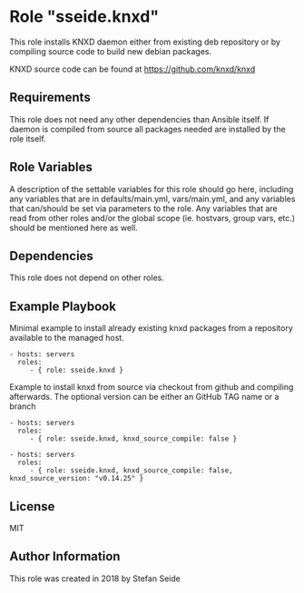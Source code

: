 Role "sseide.knxd"
=========

This role installs KNXD daemon either from existing deb repository or by compiling source code
to build new debian packages.

KNXD source code can be found at https://github.com/knxd/knxd

Requirements
------------

This role does not need any other dependencies than Ansible itself.
If daemon is compiled from source all packages needed are installed by the role itself.


Role Variables
--------------

A description of the settable variables for this role should go here, including
any variables that are in defaults/main.yml, vars/main.yml, and any variables
that can/should be set via parameters to the role. Any variables that are read
from other roles and/or the global scope (ie. hostvars, group vars, etc.) should
be mentioned here as well.

Dependencies
------------

This role does not depend on other roles.

Example Playbook
----------------

Minimal example to install already existing knxd packages from a repository available
to the managed host.

    - hosts: servers
      roles:
         - { role: sseide.knxd }

Example to install knxd from source via checkout from github and compiling afterwards.
The optional version can be either an GitHub TAG name or a branch

    - hosts: servers
      roles:
         - { role: sseide.knxd, knxd_source_compile: false }

    - hosts: servers
      roles:
         - { role: sseide.knxd, knxd_source_compile: false, knxd_source_version: "v0.14.25" }


License
-------

MIT

Author Information
------------------

This role was created in 2018 by Stefan Seide
